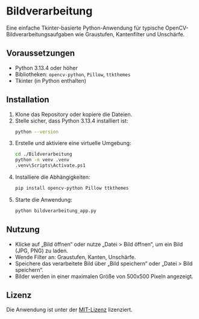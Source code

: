 # Bildverarbeitung

Eine einfache Tkinter-basierte Python-Anwendung für typische OpenCV-Bildverarbeitungsaufgaben wie Graustufen, Kantenfilter und Unschärfe.

## Voraussetzungen
- Python 3.13.4 oder höher
- Bibliotheken: `opencv-python`, `Pillow`, `ttkthemes`
- Tkinter (in Python enthalten)

## Installation
1. Klone das Repository oder kopiere die Dateien.
2. Stelle sicher, dass Python 3.13.4 installiert ist:
   ```bash
   python --version
   ```
3. Erstelle und aktiviere eine virtuelle Umgebung:
   ```bash
   cd ./Bildverarbeitung
   python -m venv .venv
   .venv\Scripts\Activate.ps1
   ```
4. Installiere die Abhängigkeiten:
   ```bash
   pip install opencv-python Pillow ttkthemes
   ```
5. Starte die Anwendung:
   ```bash
   python bildverarbeitung_app.py
   ```

## Nutzung
- Klicke auf „Bild öffnen“ oder nutze „Datei > Bild öffnen“, um ein Bild (JPG, PNG) zu laden.
- Wende Filter an: Graustufen, Kanten, Unschärfe.
- Speichere das verarbeitete Bild über „Bild speichern“ oder „Datei > Bild speichern“.
- Bilder werden in einer maximalen Größe von 500x500 Pixeln angezeigt.

## Lizenz
Die Anwendung ist unter der [MIT-Lizenz](../LICENSE) lizenziert.